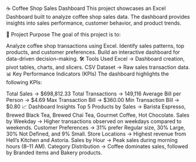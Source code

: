☕ Coffee Shop Sales Dashboard
This project showcases an Excel Dashboard built to analyze coffee shop sales data.
The dashboard provides insights into sales performance, customer behavior, and product trends.

📌 Project Purpose
The goal of this project is to:

Analyze coffee shop transactions using Excel.
Identify sales patterns, top products, and customer preferences.
Build an interactive dashboard for data-driven decision-making.
🛠 Tools Used
Excel → Dashboard creation, pivot tables, charts, and slicers.
CSV Dataset → Raw sales transaction data.
📊 Key Performance Indicators (KPIs)
The dashboard highlights the following KPIs:

Total Sales → $698,812.33
Total Transactions → 149,116
Average Bill per Person → $4.69
Max Transaction Bill → $360.00
Min Transaction Bill → $0.80
📈 Dashboard Insights
Top 5 Products by Sales → Barista Espresso, Brewed Black Tea, Brewed Chai Tea, Gourmet Coffee, Hot Chocolate.
Sales by Weekday → Higher transactions observed on weekdays compared to weekends.
Customer Preferences → 31% prefer Regular size, 30% Large, 30% Not Defined, and 9% Small.
Store Locations → Highest revenue from Hell’s Kitchen and Astoria.
Sales by Hour → Peak sales during morning hours (8–11 AM).
Category Distribution → Coffee dominates sales, followed by Branded items and Bakery products.
